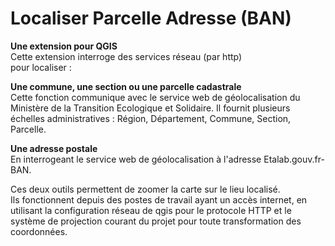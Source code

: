 # Localiser Parcelle Adresse (BAN)
**Une extension pour QGIS**  
Cette extension interroge des services réseau (par http)  
 pour localiser :  

**Une commune, une section ou une parcelle cadastrale**  
Cette fonction communique avec le service web de géolocalisation du Ministère de la Transition Ecologique et Solidaire. Il fournit plusieurs échelles administratives : Région, Département, Commune, Section, Parcelle.  

**Une adresse postale**  
En interrogeant le service web de géolocalisation à l'adresse Etalab.gouv.fr-BAN.  


Ces deux outils permettent de zoomer la carte sur le lieu localisé.  
Ils fonctionnent depuis des postes de travail ayant un accès internet, en utilisant la configuration réseau de qgis pour le protocole HTTP et le système de projection courant du projet pour toute transformation des coordonnées.  
